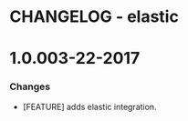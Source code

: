 # CHANGELOG - elastic

1.0.003-22-2017
==================

### Changes

* [FEATURE] adds elastic integration.
